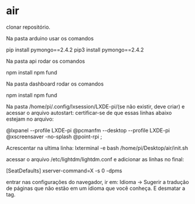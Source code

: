 # air

clonar repositório.

Na pasta arduino usar os comandos

pip install pymongo==2.4.2
pip3 install pymongo==2.4.2

Na pasta api rodar os comandos

npm install
npm fund

Na pasta dashboard rodar os comandos

npm install
npm fund

Na pasta /home/pi/.config/lxsession/LXDE-pi/(se não existir, deve criar) e acessar o arquivo autostart:
certificar-se de que essas linhas abaixo estejam no arquivo:

@lxpanel --profile LXDE-pi
@pcmanfm --desktop --profile LXDE-pi
@xscreensaver -no-splash
@point-rpi ;

Acrescentar na ultima linha:
lxterminal -e bash /home/pi/Desktop/air/init.sh

acessar o arquivo /etc/lightdm/lightdm.conf
e adicionar as linhas no final:

[SeatDefaults]
xserver-command=X -s 0 -dpms

entrar nas configurações do navegador, ir em:
Idioma -> Sugerir a tradução de páginas que não estão em um idioma que você conheça. E desmatar a tag.
